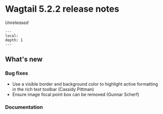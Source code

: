 # Wagtail 5.2.2 release notes

_Unreleased_

```{contents}
---
local:
depth: 1
---
```

## What's new


### Bug fixes

 * Use a visible border and background color to highlight active formatting in the rich text toolbar (Cassidy Pittman)
 * Ensure image focal point box can be removed (Gunnar Scherf)

### Documentation
